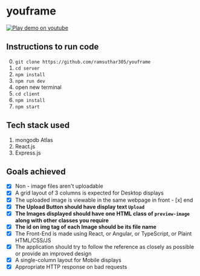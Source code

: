 # youframe

[![Play demo on youtube](https://img.youtube.com/vi/ERw_3MKKbOg/0.jpg)](https://youtu.be/ERw_3MKKbOg)

## Instructions to run code
0. `git clone https://github.com/ramsuthar305/youframe`
1. `cd server`
2. `npm install`
3. `npm run dev`
4. open new terminal
5. `cd client`
6. `npm install`
7. `npm start`

## Tech stack used
1. mongodb Atlas
2. React.js
3. Express.js

## Goals achieved

- [x] Non - image files aren't uploadable
- [x] A grid layout of 3 columns is expected for Desktop displays
- [x] The uploaded image is viewable in the same webpage in front - [x] end
- [x] **The Upload Button should have display text `Upload`**
- [x] **The Images displayed should have one HTML class of `preview-image` along with other classes you require**
- [x] **The id on img tag of each Image should be its file name** 
- [x] The Front-End is made using React, or Angular, or TypeScript, or Plaint HTML/CSS/JS
- [x] The application should try to follow the reference as closely as possible or provide an improved design
- [x] A single-column layout for Mobile displays
- [x] Appropriate HTTP response on bad requests
